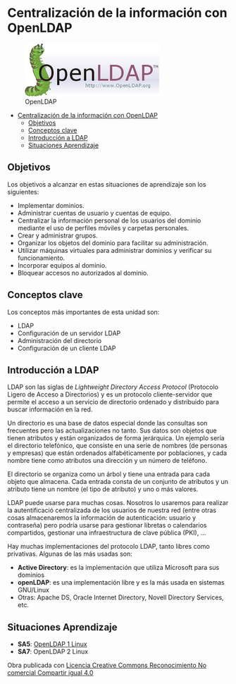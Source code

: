 # Centralización de la información con OpenLDAP

<figure><img src="./media/LDAPworm.gif" alt="OpenLDAP"><figcaption>OpenLDAP</figcaption></figure>

- [Centralización de la información con OpenLDAP](#centralización-de-la-información-con-openldap)
  - [Objetivos](#objetivos)
  - [Conceptos clave](#conceptos-clave)
  - [Introducción a LDAP](#introducción-a-ldap)
  - [Situaciones Aprendizaje](#situaciones-aprendizaje)

## Objetivos

Los objetivos a alcanzar en estas situaciones de aprendizaje son los siguientes:

* Implementar dominios.
* Administrar cuentas de usuario y cuentas de equipo.
* Centralizar la información personal de los usuarios del dominio mediante el uso de perfiles móviles y carpetas personales.
* Crear y administrar grupos.
* Organizar los objetos del dominio para facilitar su administración.
* Utilizar máquinas virtuales para administrar dominios y verificar su funcionamiento.
* Incorporar equipos al dominio.
* Bloquear accesos no autorizados al dominio.

## Conceptos clave

Los conceptos más importantes de esta unidad son:

* LDAP
* Configuración de un servidor LDAP
* Administración del directorio
* Configuración de un cliente LDAP

## Introducción a LDAP

LDAP son las siglas de _Lightweight Directory Access Protocol_ (Protocolo Ligero de Acceso a Directorios) y es un protocolo cliente-servidor que permite el acceso a un servicio de directorio ordenado y distribuido para buscar información en la red.

Un directorio es una base de datos especial donde las consultas son frecuentes pero las actualizaciones no tanto. Sus datos son objetos que tienen atributos y están organizados de forma jerárquica. Un ejemplo sería el directorio telefónico, que consiste en una serie de nombres (de personas y empresas) que están ordenados alfabéticamente por poblaciones, y cada nombre tiene como atributos una dirección y un número de teléfono.

El directorio se organiza como un árbol y tiene una entrada para cada objeto que almacena. Cada entrada consta de un conjunto de atributos y un atributo tiene un nombre (el tipo de atributo) y uno o más valores.

LDAP puede usarse para muchas cosas. Nosotros lo usaremos para realizar la autentificació centralizada de los usuarios de nuestra red (entre otras cosas almacenaremos la información de autenticación: usuario y contraseña) pero podría usarse para gestionar libretas o calendarios compartidos, gestionar una infraestructura de clave pública (PKI), ...

Hay muchas implementaciones del protocolo LDAP, tanto libres como privativas. Algunas de las más usadas son:

* **Active Directory**: es la implementación que utiliza Microsoft para sus dominios
* **openLDAP**: es una implementación libre y es la más usada en sistemas GNU/Linux
* Otras: Apache DS, Oracle Internet Directory, Novell Directory Services, etc.

## Situaciones Aprendizaje

* **SA5**: [OpenLDAP 1 Linux](https://1-asix.gitbook.io/iso/v/openldap) 
* **SA7**: OpenLDAP 2 Linux 


Obra publicada con [Licencia Creative Commons Reconocimiento No comercial Compartir igual 4.0](http://creativecommons.org/licenses/by-nc-sa/4.0/)